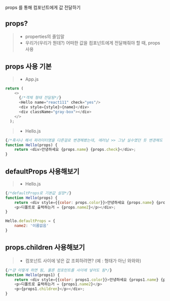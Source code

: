 props 를 통해 컴포넌트에게 값 전달하기

## props?
> - properties의 줄임말
> - 우리가(우리가 뭔데?) 어떠한 값을 컴포넌트에게 전달해줘야 할 때, props 사용  

## props 사용 기본
> - App.js
```javascript
return (
    <>
      {/*객체 형태 전달됨*/}
      <Hello name="react111" check="yes"/>
      <div style={style}>{name}</div>
      <div className="gray-box"></div>
    </>
  );
```
> - Hello.js
```javascript
{/*혹시나 해서 파라미터명을 다른걸로 변경해봤는데, 에러남 >> 그냥 실수였던 듯 변경해도 됨*/}
function Hello(props) {
    return <div>안녕하세요 {props.name} {props.check}</div>;
}
```

## defaultProps 사용해보기
> - Hello.js
```javascript
{/*defaultProps로 기본값 설정*/}
function Hello(props) {
    return <div style={{color: props.color}}>안녕하세요 {props.name} {props.check}
    <p>디폴트로 출력하는거 = {props.name2}</p></div>;
}

Hello.defaultProps = {
    name2: '이름없음'
}
```

## props.children 사용해보기
> - 컴포넌트 사이에 넣은 값 조회하려면? (예 : <Hello /> 형태가 아닌 <Hello>와와와</Hello>)
```javascript
{/*걍 이렇게 하면 됨, 물론 컴포턴트를 사이에 넣어도 됨*/}
function Hello(props1) {
    return <div style={{color: props1.color}}>안녕하세요 {props1.name} {props1.check}
    <p>디폴트로 출력하는거 = {props1.name2}</p>
    <p>{props1.children}</p></div>;
}
```
